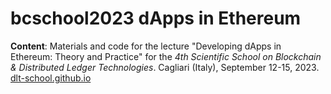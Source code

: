 # bcschool2023 dApps in Ethereum

**Content**: Materials and code for the lecture "Developing dApps in Ethereum: Theory and Practice" 
for the *4th Scientific School on Blockchain & Distributed Ledger Technologies*.
Cagliari (Italy), September 12-15, 2023.
[dlt-school.github.io](https://dlt-school.github.io/) 
